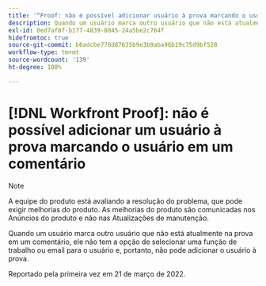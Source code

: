 ```yaml
---
title: '“Proof: não é possível adicionar usuário à prova marcando o usuário em um comentário”'
description: Quando um usuário marca outro usuário que não está atualmente na prova em um comentário, ele não tem a opção de selecionar uma função de trabalho ou email para o usuário e, portanto, não pode adicionar o usuário à prova.
exl-id: 0ed7af8f-b177-4839-8045-24a5be2c764f
hidefromtoc: true
source-git-commit: b6adcbe778d87635b9e3b9aba96b19c75d9bf528
workflow-type: tm+mt
source-wordcount: '139'
ht-degree: 100%

---
```


# [!DNL Workfront Proof]: não é possível adicionar um usuário à prova marcando o usuário em um comentário

<!--Converted to story-->

>[!NOTE]
>
>A equipe do produto está avaliando a resolução do problema, que pode exigir melhorias do produto. As melhorias do produto são comunicadas nos Anúncios do produto e não nas Atualizações de manutenção.

Quando um usuário marca outro usuário que não está atualmente na prova em um comentário, ele não tem a opção de selecionar uma função de trabalho ou email para o usuário e, portanto, não pode adicionar o usuário à prova.

Reportado pela primeira vez em 21 de março de 2022.

